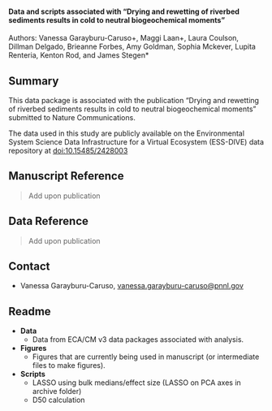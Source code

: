 #### Data and scripts associated with “Drying and rewetting of riverbed sediments results in cold to neutral biogeochemical moments”

Authors: Vanessa Garayburu-Caruso+, Maggi Laan+, Laura Coulson, Dillman Delgado, Brieanne Forbes, Amy Goldman, Sophia Mckever, Lupita Renteria, Kenton Rod, and James Stegen*

## Summary
This data package is associated with the publication “Drying and rewetting of riverbed sediments results in cold to neutral biogeochemical moments” submitted to Nature Communications.

The data used in this study are publicly available on the Environmental System Science Data Infrastructure for a Virtual Ecosystem (ESS-DIVE) data repository at [doi:10.15485/2428003](https://data.ess-dive.lbl.gov/view/doi%3A10.15485%2F2428003)

## Manuscript Reference
> Add upon publication
## Data Reference
> Add upon publication
## Contact
- Vanessa Garayburu-Caruso, vanessa.garayburu-caruso@pnnl.gov

## Readme
- **Data**
  - Data from ECA/CM v3 data packages associated with analysis. 
- **Figures**
  - Figures that are currently being used in manuscript (or intermediate files to make figures).
- **Scripts**
  - LASSO using bulk medians/effect size (LASSO on PCA axes in archive folder)
  - D50 calculation


